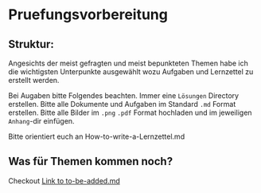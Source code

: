 # Pruefungsvorbereitung


## Struktur:  
Angesichts der meist gefragten und meist bepunkteten Themen habe ich die wichtigsten Unterpunkte ausgewählt wozu Aufgaben und Lernzettel zu erstellt werden. 

Bei Augaben bitte Folgendes beachten. Immer eine `Lösungen` Directory erstellen. 
Bitte alle Dokumente und Aufgaben im Standard `.md` Format erstellen.   Bitte alle Bilder im `.png` `.pdf` Format hochladen und im jeweiligen `Anhang`-dir einfügen.  

Bitte orientiert euch an How-to-write-a-Lernzettel.md

## Was für Themen kommen noch?  
Checkout [Link to to-be-added.md](./to-be-added.md)
